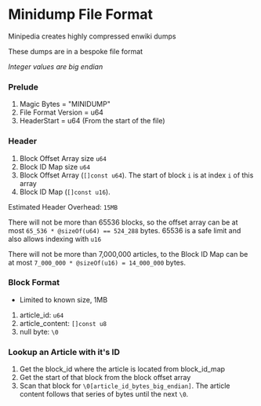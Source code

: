 # Minidump File Format

Minipedia creates highly compressed enwiki dumps

These dumps are in a bespoke file format

*Integer values are big endian*


### Prelude
1. Magic Bytes = "MINIDUMP"
2. File Format Version = u64
3. HeaderStart = u64 (From the start of the file)


### Header
1. Block Offset Array size `u64`
2. Block ID Map size `u64`
3. Block Offset Array (`[]const u64`). The start of block `i` is at index `i` of this array
4. Block ID Map (`[]const u16`).

Estimated Header Overhead: `15MB`

There will not be more than 65536 blocks, so the offset array can be at most `65_536 * @sizeOf(u64) == 524_288` bytes.
65536 is a safe limit and also allows indexing with `u16`

There will not be more than 7,000,000 articles, to the Block ID Map can be at most `7_000_000 * @sizeOf(u16) = 14_000_000` bytes.


### Block Format
- Limited to known size, 1MB
1. article_id: `u64`
2. article_content: `[]const u8`
3. null byte: `\0`


### Lookup an Article with it's ID
1. Get the block_id where the article is located from block_id_map
2. Get the start of that block from the block offset array
3. Scan that block for `\0[article_id_bytes_big_endian]`. The article content follows that series of bytes until the next `\0`.

